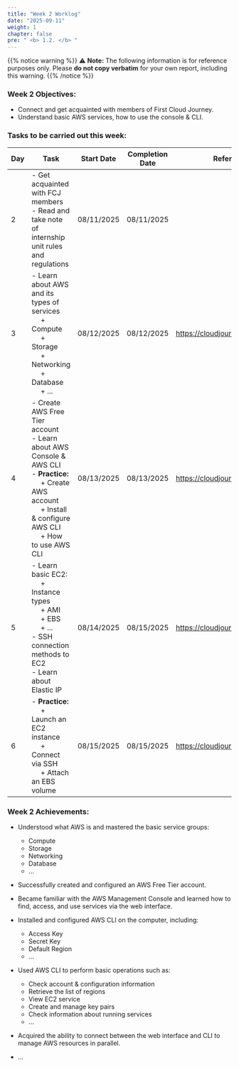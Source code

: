 ```yaml
---
title: "Week 2 Worklog"
date: "2025-09-11"
weight: 1
chapter: false
pre: " <b> 1.2. </b> "
---
```

{{% notice warning %}} 
⚠️ **Note:** The following information is for reference purposes only. Please **do not copy verbatim** for your own report, including this warning.
{{% /notice %}}


### Week 2 Objectives:

* Connect and get acquainted with members of First Cloud Journey.
* Understand basic AWS services, how to use the console & CLI.

### Tasks to be carried out this week:
| Day | Task                                                                                                                                                                                                   | Start Date | Completion Date | Reference Material                        |
| --- | ------------------------------------------------------------------------------------------------------------------------------------------------------------------------------------------------------ | ---------- | --------------- | ----------------------------------------- |
| 2   | - Get acquainted with FCJ members <br> - Read and take note of internship unit rules and regulations                                                                                                   | 08/11/2025 | 08/11/2025      |
| 3   | - Learn about AWS and its types of services <br>&emsp; + Compute <br>&emsp; + Storage <br>&emsp; + Networking <br>&emsp; + Database <br>&emsp; + ... <br>                                              | 08/12/2025 | 08/12/2025      | <https://cloudjourney.awsstudygroup.com/> |
| 4   | - Create AWS Free Tier account <br> - Learn about AWS Console & AWS CLI <br> - **Practice:** <br>&emsp; + Create AWS account <br>&emsp; + Install & configure AWS CLI <br> &emsp; + How to use AWS CLI | 08/13/2025 | 08/13/2025      | <https://cloudjourney.awsstudygroup.com/> |
| 5   | - Learn basic EC2: <br>&emsp; + Instance types <br>&emsp; + AMI <br>&emsp; + EBS <br>&emsp; + ... <br> - SSH connection methods to EC2 <br> - Learn about Elastic IP   <br>                            | 08/14/2025 | 08/15/2025      | <https://cloudjourney.awsstudygroup.com/> |
| 6   | - **Practice:** <br>&emsp; + Launch an EC2 instance <br>&emsp; + Connect via SSH <br>&emsp; + Attach an EBS volume                                                                                     | 08/15/2025 | 08/15/2025      | <https://cloudjourney.awsstudygroup.com/> |


### Week 2 Achievements:

* Understood what AWS is and mastered the basic service groups: 
  * Compute
  * Storage
  * Networking 
  * Database
  * ...

* Successfully created and configured an AWS Free Tier account.

* Became familiar with the AWS Management Console and learned how to find, access, and use services via the web interface.

* Installed and configured AWS CLI on the computer, including:
  * Access Key
  * Secret Key
  * Default Region
  * ...

* Used AWS CLI to perform basic operations such as:

  * Check account & configuration information
  * Retrieve the list of regions
  * View EC2 service
  * Create and manage key pairs
  * Check information about running services
  * ...

* Acquired the ability to connect between the web interface and CLI to manage AWS resources in parallel.
* ...
